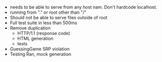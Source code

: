  * needs to be able to serve from any host nam. Don't hardcode localhost.
 * running from "." or root other than "/"
 * Should not be able to serve files outside of root
 * Full test suite in less than 500ms
 * Remove duplication
   * HTTP/1.1 (response code)
   * HTML generation
   * tests
 * GuessingGame SRP violation
 * Testing Ran, mock generation